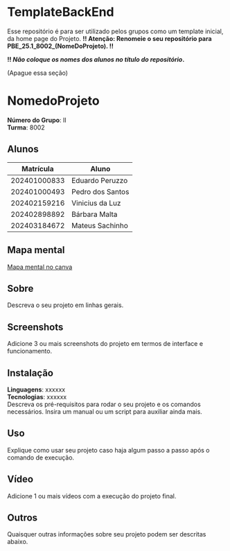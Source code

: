 # TemplateBackEnd
Esse repositório é para ser utilizado pelos grupos como um template inicial, da home page do Projeto.
**!! Atenção: Renomeie o seu repositório para PBE_25.1_8002_(NomeDoProjeto). !!** 

**!! *Não coloque os nomes dos alunos no título do repositório*.**
 
 (Apague essa seção)

# NomedoProjeto

**Número do Grupo**: II<br>
**Turma**: 8002<br>

## Alunos
|Matrícula | Aluno |
| -- | -- |
| 202401000833  |  Eduardo Peruzzo |
| 202401000493  |  Pedro dos Santos |
| 202402159216  |  Vinicius da Luz |
| 202402898892  |  Bárbara Malta |
| 202403184672  |  Mateus Sachinho |

## Mapa mental

[Mapa mental no canva](https://www.canva.com/design/DAGi2i6MryE/OP75rrcf3gHED32h_s2GKg/view?utm_content=DAGi2i6MryE&utm_campaign=designshare&utm_medium=link2&utm_source=uniquelinks&utlId=h5929975859)

## Sobre 
Descreva o seu projeto em linhas gerais. 

## Screenshots
Adicione 3 ou mais screenshots do projeto em termos de interface e funcionamento.

## Instalação 
**Linguagens**: xxxxxx<br>
**Tecnologias**: xxxxxx<br>
Descreva os pré-requisitos para rodar o seu projeto e os comandos necessários.
Insira um manual ou um script para auxiliar ainda mais.

## Uso 
Explique como usar seu projeto caso haja algum passo a passo após o comando de execução.

## Vídeo
Adicione 1 ou mais vídeos com a execução do projeto final.

## Outros 
Quaisquer outras informações sobre seu projeto podem ser descritas abaixo.
